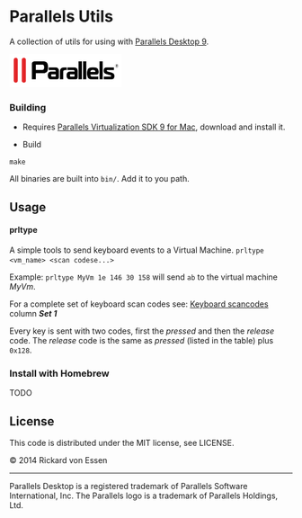 # Parallels Utils

A collection of utils for using with [Parallels Desktop 9](http://www.parallels.com/products/desktop/). 

![Parallels Logo](imgs/parallels_small.png)

### Building

* Requires [Parallels Virtualization SDK 9 for Mac](http://www.parallels.com/downloads/desktop/), download and install it.

* Build

```
make
```
All binaries are built into ```bin/```. Add it to you path.

## Usage

#### prltype

A simple tools to send keyboard events to a Virtual Machine.
```prltype <vm_name> <scan codese...>```

Example:
```prltype MyVm 1e 146 30 158``` will send ```ab``` to the virtual machine _MyVm_.

For a complete set of keyboard scan codes see:
[Keyboard scancodes](http://www.win.tue.nl/~aeb/linux/kbd/scancodes-10.html#ss10.6) column _**Set 1**_

Every key is sent with two codes, first the _pressed_ and then the _release_ code. The _release_ code is the same as _pressed_ (listed in the table) plus ```0x128```. 

### Install with Homebrew

TODO

## License

This code is distributed under the MIT license, see LICENSE.

© 2014 Rickard von Essen

---

Parallels Desktop is a registered trademark of Parallels Software International, Inc. The Parallels logo is a trademark of Parallels Holdings, Ltd.